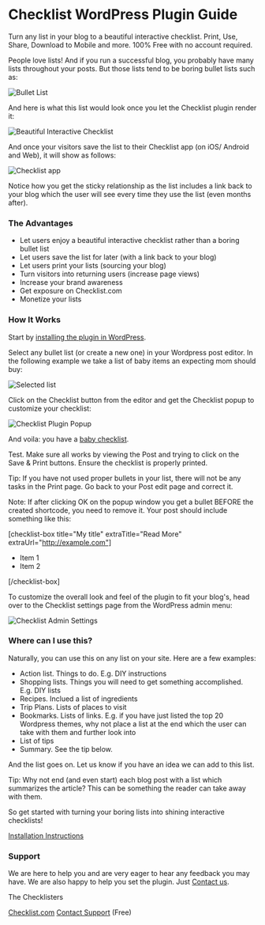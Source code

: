 # Checklist WordPress Plugin Guide

Turn any list in your blog to a beautiful interactive checklist. Print, Use, Share, Download to Mobile and more. 100% Free with no account required.

People love lists! And if you run a successful blog, you probably have many lists throughout your posts. But those lists tend to be boring bullet lists such as:

![Bullet List](https://github.com/checklist/wordpress/blob/master/checklist-com/assets/screenshot-1.png)

And here is what this list would look once you let the Checklist plugin render it:

![Beautiful Interactive Checklist](https://github.com/checklist/wordpress/blob/master/checklist-com/assets/screenshot-2.png)

And once your visitors save the list to their Checklist app (on iOS/ Android and Web), it will show as follows:

![Checklist app](https://github.com/checklist/wordpress/blob/master/checklist-com/assets/screenshot-6.png)

Notice how you get the sticky relationship as the list includes a link back to your blog which the user will see every time they use the list (even months after).

### The Advantages
* Let users enjoy a beautiful interactive checklist rather than a boring bullet list
* Let users save the list for later (with a link back to your blog)
* Let users print your lists (sourcing your blog)
* Turn visitors into returning users (increase page views)
* Increase your brand awareness
* Get exposure on Checklist.com 
* Monetize your lists

### How It Works

Start by [installing the plugin in WordPress](https://github.com/checklist/wordpress#installation-instructions).

Select any bullet list (or create a new one) in your Wordpress post editor. In the following example we take a list of baby items an expecting mom should buy:

![Selected list](https://github.com/checklist/wordpress/blob/master/checklist-com/assets/screenshot-3.png)

Click on the Checklist button from the editor and get the Checklist popup to customize your checklist:

![Checklist Plugin Popup](https://github.com/checklist/wordpress/blob/master/checklist-com/assets/screenshot-4.png)

And voila: you have a [baby checklist](https://checklist.com/baby-checklist/). 

Test. Make sure all works by viewing the Post and trying to click on the Save & Print buttons. Ensure the checklist is properly printed.

Tip: If you have not used proper bullets in your list, there will not be any tasks in the Print page. Go back to your Post edit page and correct it.

Note: If after clicking OK on the popup window you get a bullet BEFORE the created shortcode, you need to remove it. Your post should include something like this:

[checklist-box title="My title" extraTitle="Read More" extraUrl="http://example.com"]

* Item 1
* Item 2

[/checklist-box]

To customize the overall look and feel of the plugin to fit your blog's, head over to the Checklist settings page from the WordPress admin menu:

![Checklist Admin Settings](https://github.com/checklist/wordpress/blob/master/checklist-com/assets/screenshot-5.png)

### Where can I use this?

Naturally, you can use this on any list on your site. Here are a few examples:
* Action list. Things to do. E.g. DIY instructions
* Shopping lists. Things you will need to get something accomplished. E.g. DIY lists
* Recipes. Inclued a list of ingredients
* Trip Plans. Lists of places to visit
* Bookmarks. Lists of links. E.g. if you have just listed the top 20 Wordpress themes, why not place a list at the end which the user can take with them and further look into
* List of tips
* Summary. See the tip below.

And the list goes on. Let us know if you have an idea we can add to this list.

Tip: Why not end (and even start) each blog post with a list which summarizes the article? This can be something the reader can take away with them.

So get started with turning your boring lists into shining interactive checklists!

[Installation Instructions](https://github.com/checklist/wordpress#installation-instructions)

### Support

We are here to help you and are very eager to hear any feedback you may have. We are also happy to help you set the plugin. Just [Contact us](https://checklist.com/contact/).

The Checklisters

[Checklist.com](https://checklist.com)
[Contact Support](https://checklist.com/contact/) (Free)

